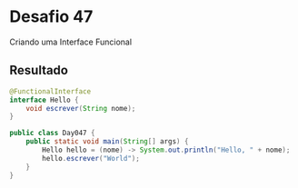 # Desafio 47

Criando uma Interface Funcional

## Resultado

```java
@FunctionalInterface
interface Hello {
    void escrever(String nome);
}

public class Day047 {
    public static void main(String[] args) {
        Hello hello = (nome) -> System.out.println("Hello, " + nome);
        hello.escrever("World");
    }
}
```